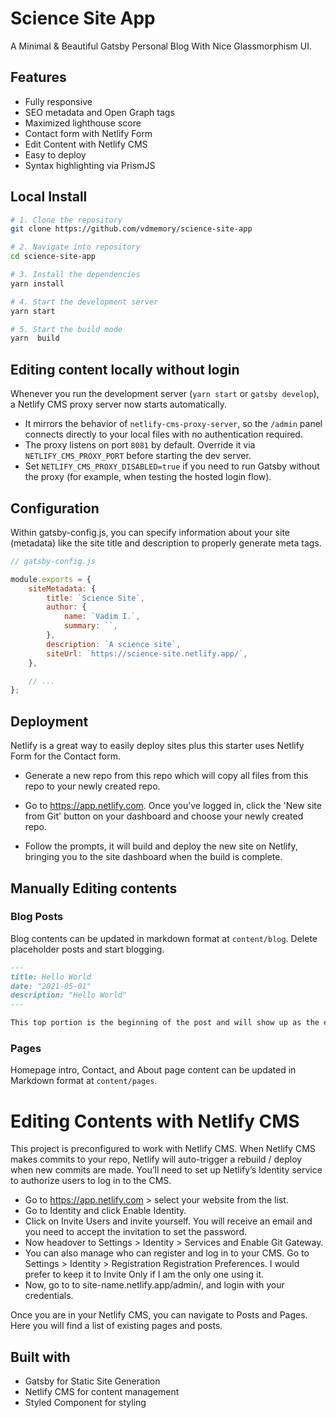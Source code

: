 # Science Site App

A Minimal & Beautiful Gatsby Personal Blog With Nice Glassmorphism UI.

## Features

-   Fully responsive
-   SEO metadata and Open Graph tags
-   Maximized lighthouse score
-   Contact form with Netlify Form
-   Edit Content with Netlify CMS
-   Easy to deploy
-   Syntax highlighting via PrismJS

## Local Install

```bash
# 1. Clone the repository
git clone https://github.com/vdmemory/science-site-app

# 2. Navigate into repository
cd science-site-app

# 3. Install the dependencies
yarn install

# 4. Start the development server
yarn start

# 5. Start the build mode
yarn  build
```

## Editing content locally without login

Whenever you run the development server (`yarn start` or `gatsby develop`), a Netlify CMS proxy server now starts automatically.

-   It mirrors the behavior of `netlify-cms-proxy-server`, so the `/admin` panel connects directly to your local files with no authentication required.
-   The proxy listens on port `8081` by default. Override it via `NETLIFY_CMS_PROXY_PORT` before starting the dev server.
-   Set `NETLIFY_CMS_PROXY_DISABLED=true` if you need to run Gatsby without the proxy (for example, when testing the hosted login flow).

## Configuration

Within gatsby-config.js, you can specify information about your site (metadata) like the site title and description to properly generate meta tags.

```js
// gatsby-config.js

module.exports = {
    siteMetadata: {
        title: `Science Site`,
        author: {
            name: `Vadim I.`,
            summary: ``,
        },
        description: `A science site`,
        siteUrl: `https://science-site.netlify.app/`,
    },

    // ...
};
```

## Deployment

Netlify is a great way to easily deploy sites plus this starter uses Netlify Form for the Contact form.

-   Generate a new repo from this repo which will copy all files from this repo to your newly created repo.

-   Go to <https://app.netlify.com>. Once you’ve logged in, click the 'New site from Git' button on your dashboard and choose your newly created repo.

-   Follow the prompts, it will build and deploy the new site on Netlify, bringing you to the site dashboard when the build is complete.

## Manually Editing contents

### Blog Posts

Blog contents can be updated in markdown format at `content/blog`. Delete placeholder posts and start blogging.

```md
---
title: Hello World
date: "2021-05-01"
description: "Hello World"
---

This top portion is the beginning of the post and will show up as the excerpt on the homepage.
```

### Pages

Homepage intro, Contact, and About page content can be updated in Markdown format at `content/pages`.

# Editing Contents with Netlify CMS

This project is preconfigured to work with Netlify CMS.
When Netlify CMS makes commits to your repo, Netlify will auto-trigger a rebuild / deploy when new commits are made.
You’ll need to set up Netlify’s Identity service to authorize users to log in to the CMS.

-   Go to <https://app.netlify.com> > select your website from the list.
-   Go to Identity and click Enable Identity.
-   Click on Invite Users and invite yourself. You will receive an email and you need to accept the invitation to set the password.
-   Now headover to Settings > Identity > Services and Enable Git Gateway.
-   You can also manage who can register and log in to your CMS. Go to Settings > Identity > Registration Registration Preferences. I would prefer to keep it to Invite Only if I am the only one using it.
-   Now, go to to site-name.netlify.app/admin/, and login with your credentials.

Once you are in your Netlify CMS, you can navigate to Posts and Pages. Here you will find a list of existing pages and posts.

## Built with

-   Gatsby for Static Site Generation
-   Netlify CMS for content management
-   Styled Component for styling
